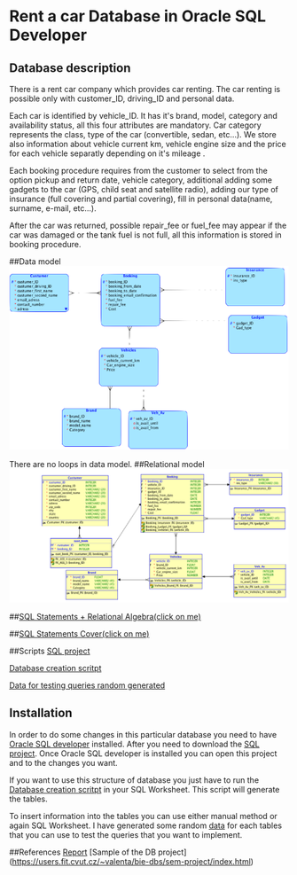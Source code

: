 # Rent a car Database in Oracle SQL Developer

## Database description
There is a rent car company which provides car renting. The car renting is possible only with customer_ID, driving_ID and personal data.

Each car is identified by vehicle_ID. It has it's brand, model, category and availability status, all this four attributes are mandatory. Car category represents the class, type of the car (convertible, sedan, etc...). We store also information about vehicle current km, vehicle engine size and the price for each vehicle separatly depending on it's mileage .

Each booking procedure requires from the customer to select from the option pickup and return date, vehicle category, additional adding some gadgets to the car (GPS, child seat and satellite radio), adding our type of insurance (full covering and partial covering), fill in personal data(name, surname, e-mail, etc...).

After the car was returned, possible repair_fee or fuel_fee may appear if the car was damaged or the tank fuel is not full, all this information is stored in booking procedure.

##Data model
![alt tag](https://github.com/CristianChris/Car-Rent-Database-in-Oracle-SQL-Developer/blob/master/img/Data%20model.png "Data model")

There are no loops in data model.
##Relational model
![alt tag](https://github.com/CristianChris/Car-Rent-Database-in-Oracle-SQL-Developer/blob/master/img/Relational%20model.png "Relational model")


##[SQL Statements + Relational Algebra(click on me)](https://github.com/CristianChris/Car-Rent-Database-in-Oracle-SQL-Developer/blob/master/SQL_querys/SQL_Statements%2BRelational_Algebra.pdf)

##[SQL Statements Cover(click on me)](https://github.com/CristianChris/Car-Rent-Database-in-Oracle-SQL-Developer/blob/master/SQL_querys/SQL_Statements_Cover.pdf)

##Scripts
[SQL project](https://github.com/CristianChris/Car-Rent-Database-in-Oracle-SQL-Developer/blob/master/data/Car_Rent_Model_Oracle_SQL_Developer_Project.zip)

[Database creation scritpt](https://github.com/CristianChris/Car-Rent-Database-in-Oracle-SQL-Developer/blob/master/data/database_creation_script.sql)

[Data for testing queries random generated](https://github.com/CristianChris/Car-Rent-Database-in-Oracle-SQL-Developer/blob/master/data/Data_for_testing_queries_random_generated.sql)

## Installation
In order to do some changes in this particular database you need to have [Oracle SQL developer](http://www.oracle.com/technetwork/developer-tools/sql-developer/overview/index-097090.html) installed. After you need to download the [SQL project](https://github.com/CristianChris/Car-Rent-Database-in-Oracle-SQL-Developer/blob/master/data/Car_Rent_Model_Oracle_SQL_Developer_Project.zip). Once Oracle SQL developer is installed you can open this project and to the changes you want.

If you want to use this structure of database you just have to run the [Database creation scritpt](https://github.com/CristianChris/Car-Rent-Database-in-Oracle-SQL-Developer/blob/master/data/database_creation_script.sql) in your SQL Worksheet. This script will generate the tables.

To insert information into the tables you can use either manual method or again SQL Worksheet. I have generated some random [data](https://github.com/CristianChris/Car-Rent-Database-in-Oracle-SQL-Developer/blob/master/data/Data_for_testing_queries_random_generated.sql) for each tables that you can use to test the queries that you want to implement.

##References
[Report](https://github.com/CristianChris/Car-Rent-Database-in-Oracle-SQL-Developer/blob/master/Report_rent_a_car_DB.pdf)
[Sample of the DB project] (https://users.fit.cvut.cz/~valenta/bie-dbs/sem-project/index.html)

